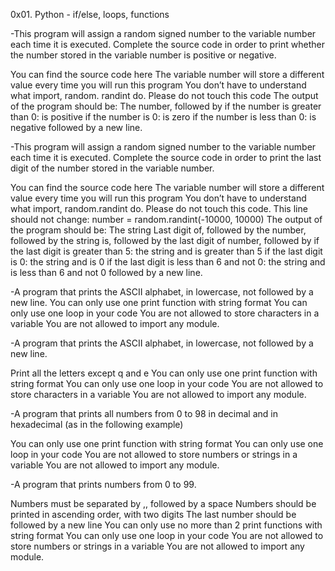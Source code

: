 0x01. Python - if/else, loops, functions

-This program will assign a random signed number to the variable
number each time it is executed. Complete the source code in order to
print
whether the number stored in the variable number is positive or
negative.

You can find the source code here
The variable number will store a different value every time you will
run this program
You don’t have to understand what import, random. randint do. Please
do not touch this code
The output of the program should be:
The number, followed by
if the number is greater than 0: is positive
if the number is 0: is zero
if the number is less than 0: is negative
followed by a new line.

-This program will assign a random signed number to the variable
number each time it is executed. Complete the source code in order to
print
the last digit of the number stored in the variable number.

You can find the source code here
The variable number will store a different value every time you will
run this program
You don’t have to understand what import, random.randint do. Please
do not touch this code. This line should not change: number =
random.randint(-10000, 10000)
The output of the program should be:
The string Last digit of, followed by
the number, followed by
the string is, followed by the last digit of number, followed by
if the last digit is greater than 5: the string and is greater than 5
if the last digit is 0: the string and is 0
if the last digit is less than 6 and not 0: the string and is less
than 6 and not 0
followed by a new line.

-A program that prints the ASCII alphabet, in lowercase, not followed
by a new line.
You can only use one print function with string format
You can only use one loop in your code
You are not allowed to store characters in a variable
You are not allowed to import any module.

-A program that prints the ASCII alphabet, in lowercase, not followed by a new line.

Print all the letters except q and e
You can only use one print function with string format
You can only use one loop in your code
You are not allowed to store characters in a variable
You are not allowed to import any module.

-A program that prints all numbers from 0 to 98 in decimal and in hexadecimal (as in the following example)

You can only use one print function with string format
You can only use one loop in your code
You are not allowed to store numbers or strings in a variable
You are not allowed to import any module.

-A program that prints numbers from 0 to 99.

Numbers must be separated by ,, followed by a space
Numbers should be printed in ascending order, with two digits
The last number should be followed by a new line
You can only use no more than 2 print functions with string format
You can only use one loop in your code
You are not allowed to store numbers or strings in a variable
You are not allowed to import any module.